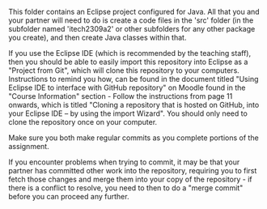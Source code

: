 
This folder contains an Eclipse project configured for Java. 
All that you and your partner will need to do is create a code files in the 'src' folder (in the subfolder named 'itech2309a2' or other subfolders for any other package you create), and then create Java classes within that.

If you use the Eclipse IDE (which is recommended by the teaching staff), then you should be able to easily import this repository into Eclipse as a "Project from Git", which will clone this repository to your computers. Instructions to remind you how, can be found in the document titled "Using Eclipse IDE to interface with GitHub repository" on Moodle found in the "Course Information" section - Follow the instructions from page 11 onwards, which is titled "Cloning a repository that is hosted on GitHub, into your Eclipse IDE – by using the import Wizard". You should only need to clone the repository once on your computer.

Make sure you both make regular commits as you complete portions of the assignment.

If you encounter problems when trying to commit, it may be that your partner has committed other work into the repository, requiring you to first fetch those
changes and merge them into your copy of the repository - if there is a conflict to resolve, you need to then to do a "merge commit" before you can proceed any further.
